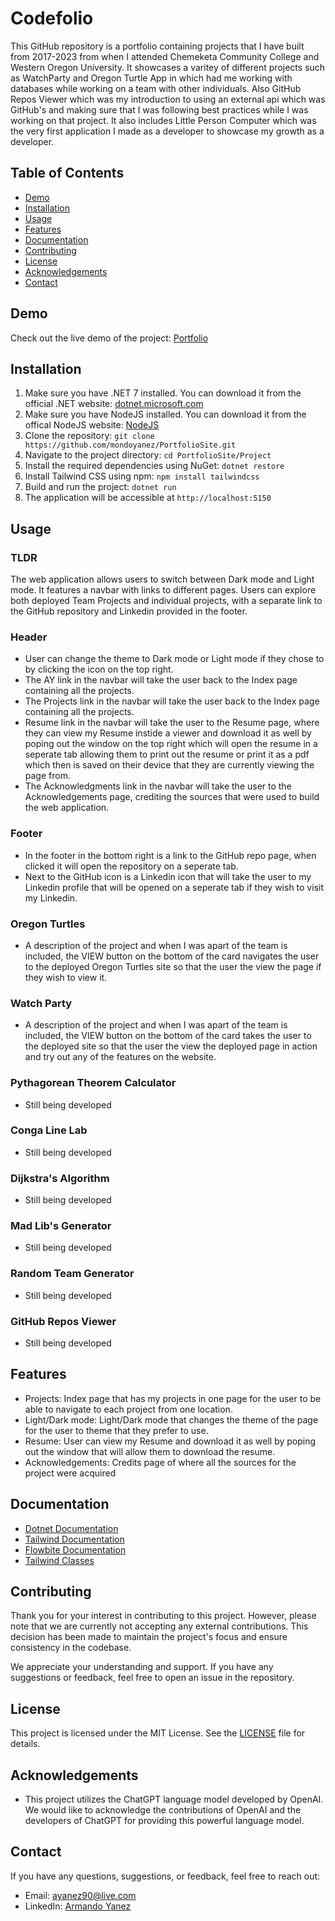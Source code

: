# Codefolio

This GitHub repository is a portfolio containing projects that I have built from 2017-2023 from when I attended Chemeketa Community College and 
Western Oregon University. It showcases a varitey of different projects such as WatchParty and Oregon Turtle App in which had me working with databases 
while working on a team with other individuals. Also GitHub Repos Viewer which was my introduction to using an external api which was GitHub's and making sure 
that I was following best practices while I was working on that project. It also includes Little Person Computer which was the very first application I made 
as a developer to showcase my growth as a developer.

## Table of Contents

- [Demo](#demo)
- [Installation](#installation)
- [Usage](#usage)
- [Features](#features)
- [Documentation](#documentation)
- [Contributing](#contributing)
- [License](#license)
- [Acknowledgements](#acknowledgements)
- [Contact](#contact)

## Demo

Check out the live demo of the project: [Portfolio](https://ayportfolio.azurewebsites.net)

## Installation

1. Make sure you have .NET 7 installed. You can download it from the official .NET website: [dotnet.microsoft.com](https://dotnet.microsoft.com/en-us/download/dotnet/7.0)
2. Make sure you have NodeJS installed. You can download it from the offical NodeJS website: [NodeJS](https://nodejs.org/en/download)
3. Clone the repository: `git clone https://github.com/mondoyanez/PortfolioSite.git`
4. Navigate to the project directory: `cd PortfolioSite/Project`
5. Install the required dependencies using NuGet: `dotnet restore`
6. Install Tailwind CSS using npm: `npm install tailwindcss`
7. Build and run the project: `dotnet run`
8. The application will be accessible at `http://localhost:5150`

## Usage

### TLDR

The web application allows users to switch between Dark mode and Light mode. It features a navbar with links to different pages. Users can explore both deployed Team Projects and individual projects, with a separate link to the GitHub repository and Linkedin provided in the footer.

### Header 
- User can change the theme to Dark mode or Light mode if they chose to by clicking the icon on the top right.
- The AY link in the navbar will take the user back to the Index page containing all the projects.
- The Projects link in the navbar will take the user back to the Index page containing all the projects.
- Resume link in the navbar will take the user to the Resume page, where they can view my Resume instide a viewer and download it as well by poping out the window on the top right which will open the resume in a seperate tab allowing them to print out the resume or print it as a pdf which then is saved on their device that they are currently viewing the page from.
- The Acknowledgments link in the navbar will take the user to the Acknowledgements page, crediting the sources that were used to build the web application.

### Footer
- In the footer in the bottom right is a link to the GitHub repo page, when clicked it will open the repository on a seperate tab.
- Next to the GitHub icon is a Linkedin icon that will take the user to my Linkedin profile that will be opened on a seperate tab if they wish to visit my Linkedin.

### Oregon Turtles
- A description of the project and when I was apart of the team is included, the VIEW button on the bottom of the card navigates the user to the deployed Oregon Turtles
site so that the user the view the page if they wish to view it.

### Watch Party
- A description of the project and when I was apart of the team is included, the VIEW button on the bottom of the card takes the user to the deployed site so that the user
the view the deployed page in action and try out any of the features on the website.

### Pythagorean Theorem Calculator
- Still being developed

### Conga Line Lab
- Still being developed

### Dijkstra's Algorithm
- Still being developed

### Mad Lib's Generator
- Still being developed

### Random Team Generator
- Still being developed

### GitHub Repos Viewer
- Still being developed

## Features

- Projects: Index page that has my projects in one page for the user to be able to navigate to each project from one location.
- Light/Dark mode: Light/Dark mode that changes the theme of the page for the user to theme that they prefer to use.
- Resume: User can view my Resume and download it as well by poping out the window that will allow them to download the resume.
- Acknowledgements: Credits page of where all the sources for the project were acquired

## Documentation

- [Dotnet Documentation](https://learn.microsoft.com/en-us/docs/)
- [Tailwind Documentation](https://tailwindcss.com/docs/installation)
- [Flowbite Documentation](https://flowbite.com/docs/getting-started/introduction/)
- [Tailwind Classes](https://tailwind.build/classes)

## Contributing

Thank you for your interest in contributing to this project. However, please note that we are currently not accepting any external contributions. This decision has been made to maintain the project's focus and ensure consistency in the codebase.

We appreciate your understanding and support. If you have any suggestions or feedback, feel free to open an issue in the repository.

## License

This project is licensed under the MIT License. See the [LICENSE](LICENSE) file for details.

## Acknowledgements

- This project utilizes the ChatGPT language model developed by OpenAI. We would like to acknowledge the contributions of OpenAI and the developers of ChatGPT for providing this powerful language model.

## Contact

If you have any questions, suggestions, or feedback, feel free to reach out:
- Email: ayanez90@live.com
- LinkedIn: [Armando Yanez](https://www.linkedin.com/in/armando-yanez-706380178/)